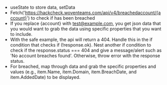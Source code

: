 - useState to store data, setData
- Fetch('https://hackcheck.woventeams.com/api/v4/breachedaccount/{account}') to check if has been breached
- If you replace {account} with test@example.com, you get json data that you would want to grab the data using specific properties that you want to include.
- With the safe example, the api will return a 404. Handle this in the if condition that checks if (!response.ok). Nest another if condition to check if the response.status === 404 and give a message/alert such as 'No account breaches found'. Otherwise, throw error with the response status.
- For breached, map through data and grab the specific properties and values (e.g., item.Name, item.Domain, item.BreachDate, and item.AddedDate) to be displayed.